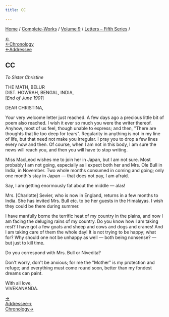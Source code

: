 ```yaml
---
title: CC

---
```

<div>

[Home](../../../index.htm) / [Complete-Works](../../complete_works.htm)
/ [Volume 9](../volume_9_contents.htm) / [Letters – Fifth
Series](letters_fifth_series_contents.htm) /

[←](199_friend.htm)  
[←Chronology](199_friend.htm)  
[←Addressee](196_christina.htm)

## CC

*To Sister Christine*

THE MATH, BELUR  
DIST. HOWRAH, BENGAL, INDIA,  
\[*End of June 1901*\]

DEAR CHRISTINA,

Your very welcome letter just reached. A few days ago a precious little
bit of poem also reached. I wish it ever so much you were the writer
thereof. Anyhow, most of us feel, though unable to express; and then,
"There are thoughts that lie too deep for tears". Regularity in anything
is not in my line of life, but that need not make you irregular. I pray
you to drop a few lines every now and then. Of course, when I am not in
this body, I am sure the news will reach you, and then you will have to
stop writing.

Miss MacLeod wishes me to join her in Japan, but I am not sure. Most
probably I am not going, especially as I expect both her and Mrs. Ole
Bull in India, in November. Two whole months consumed in coming and
going; only one month's stay in Japan — that does not pay, I am afraid.

Say, I am getting enormously fat about the middle — alas!

Mrs. \[Charlotte\] Sevier, who is now in England, returns in a few
months to India. She has invited Mrs. Bull etc. to be her guests in the
Himalayas. I wish they could be there during summer.

I have manfully borne the terrific heat of my country in the plains, and
now I am facing the deluging rains of my country. Do you know how I am
taking rest? I have got a few goats and sheep and cows and dogs and
cranes! And I am taking care of them the whole day! It is not trying to
be happy; what for? Why should one not be unhappy as well — both being
nonsense? — but just to kill time.

Do you correspond with Mrs. Bull or Nivedita?

Don't worry, don't be anxious; for me the "Mother" is my protection and
refuge; and everything must come round soon, better than my fondest
dreams can paint.

With all love,  
VIVEKANANDA.

[→](201_sister_christine.htm)  
[Addressee→](../../volume_5/epistles_first_series/109_christine.htm)  
[Chronology→](../../volume_5/epistles_first_series/107_joe.htm)

</div>
